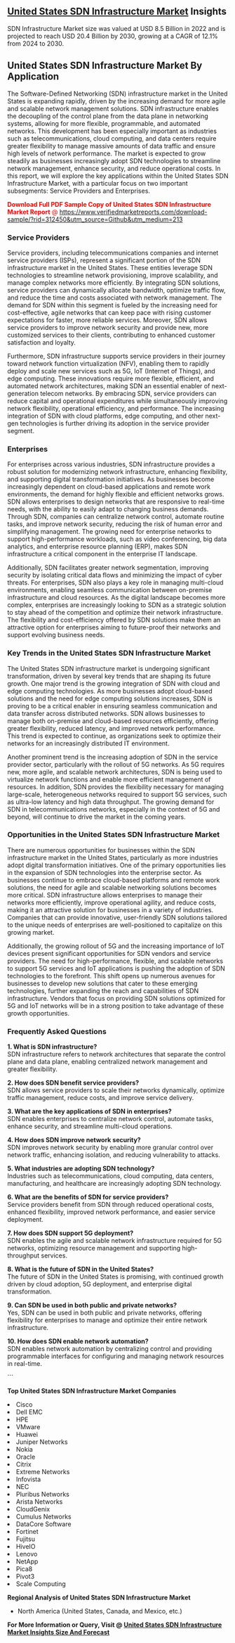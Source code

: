 <h2><a href="https://www.verifiedmarketreports.com/download-sample/?rid=312450&amp;utm_source=Github&amp;utm_medium=213" target="_blank">United States SDN Infrastructure Market</a> Insights</h2><p>SDN Infrastructure Market size was valued at USD 8.5 Billion in 2022 and is projected to reach USD 20.4 Billion by 2030, growing at a CAGR of 12.1% from 2024 to 2030.</p><p><h2>United States SDN Infrastructure Market By Application</h2><p>The Software-Defined Networking (SDN) infrastructure market in the United States is expanding rapidly, driven by the increasing demand for more agile and scalable network management solutions. SDN infrastructure enables the decoupling of the control plane from the data plane in networking systems, allowing for more flexible, programmable, and automated networks. This development has been especially important as industries such as telecommunications, cloud computing, and data centers require greater flexibility to manage massive amounts of data traffic and ensure high levels of network performance. The market is expected to grow steadily as businesses increasingly adopt SDN technologies to streamline network management, enhance security, and reduce operational costs. In this report, we will explore the key applications within the United States SDN Infrastructure Market, with a particular focus on two important subsegments: Service Providers and Enterprises. <p><span class=""><span style="color: #ff0000;"><strong>Download Full PDF Sample Copy of United States SDN Infrastructure Market Report</strong> @ </span><a href="https://www.verifiedmarketreports.com/download-sample/?rid=312450&amp;utm_source=Github&amp;utm_medium=213" target="_blank">https://www.verifiedmarketreports.com/download-sample/?rid=312450&amp;utm_source=Github&amp;utm_medium=213</a></span></p></p><h3>Service Providers</h3><p>Service providers, including telecommunications companies and internet service providers (ISPs), represent a significant portion of the SDN infrastructure market in the United States. These entities leverage SDN technologies to streamline network provisioning, improve scalability, and manage complex networks more efficiently. By integrating SDN solutions, service providers can dynamically allocate bandwidth, optimize traffic flow, and reduce the time and costs associated with network management. The demand for SDN within this segment is fueled by the increasing need for cost-effective, agile networks that can keep pace with rising customer expectations for faster, more reliable services. Moreover, SDN allows service providers to improve network security and provide new, more customized services to their clients, contributing to enhanced customer satisfaction and loyalty. <p>Furthermore, SDN infrastructure supports service providers in their journey toward network function virtualization (NFV), enabling them to rapidly deploy and scale new services such as 5G, IoT (Internet of Things), and edge computing. These innovations require more flexible, efficient, and automated network architectures, making SDN an essential enabler of next-generation telecom networks. By embracing SDN, service providers can reduce capital and operational expenditures while simultaneously improving network flexibility, operational efficiency, and performance. The increasing integration of SDN with cloud platforms, edge computing, and other next-gen technologies is further driving its adoption in the service provider segment.</p><h3>Enterprises</h3><p>For enterprises across various industries, SDN infrastructure provides a robust solution for modernizing network infrastructure, enhancing flexibility, and supporting digital transformation initiatives. As businesses become increasingly dependent on cloud-based applications and remote work environments, the demand for highly flexible and efficient networks grows. SDN allows enterprises to design networks that are responsive to real-time needs, with the ability to easily adapt to changing business demands. Through SDN, companies can centralize network control, automate routine tasks, and improve network security, reducing the risk of human error and simplifying management. The growing need for enterprise networks to support high-performance workloads, such as video conferencing, big data analytics, and enterprise resource planning (ERP), makes SDN infrastructure a critical component in the enterprise IT landscape. <p>Additionally, SDN facilitates greater network segmentation, improving security by isolating critical data flows and minimizing the impact of cyber threats. For enterprises, SDN also plays a key role in managing multi-cloud environments, enabling seamless communication between on-premise infrastructure and cloud resources. As the digital landscape becomes more complex, enterprises are increasingly looking to SDN as a strategic solution to stay ahead of the competition and optimize their network infrastructure. The flexibility and cost-efficiency offered by SDN solutions make them an attractive option for enterprises aiming to future-proof their networks and support evolving business needs.</p><h3>Key Trends in the United States SDN Infrastructure Market</h3><p>The United States SDN infrastructure market is undergoing significant transformation, driven by several key trends that are shaping its future growth. One major trend is the growing integration of SDN with cloud and edge computing technologies. As more businesses adopt cloud-based solutions and the need for edge computing solutions increases, SDN is proving to be a critical enabler in ensuring seamless communication and data transfer across distributed networks. SDN allows businesses to manage both on-premise and cloud-based resources efficiently, offering greater flexibility, reduced latency, and improved network performance. This trend is expected to continue, as organizations seek to optimize their networks for an increasingly distributed IT environment. </p><p>Another prominent trend is the increasing adoption of SDN in the service provider sector, particularly with the rollout of 5G networks. As 5G requires new, more agile, and scalable network architectures, SDN is being used to virtualize network functions and enable more efficient management of resources. In addition, SDN provides the flexibility necessary for managing large-scale, heterogeneous networks required to support 5G services, such as ultra-low latency and high data throughput. The growing demand for SDN in telecommunications networks, especially in the context of 5G and beyond, will continue to drive the market in the coming years.</p><h3>Opportunities in the United States SDN Infrastructure Market</h3><p>There are numerous opportunities for businesses within the SDN infrastructure market in the United States, particularly as more industries adopt digital transformation initiatives. One of the primary opportunities lies in the expansion of SDN technologies into the enterprise sector. As businesses continue to embrace cloud-based platforms and remote work solutions, the need for agile and scalable networking solutions becomes more critical. SDN infrastructure allows enterprises to manage their networks more efficiently, improve operational agility, and reduce costs, making it an attractive solution for businesses in a variety of industries. Companies that can provide innovative, user-friendly SDN solutions tailored to the unique needs of enterprises are well-positioned to capitalize on this growing market. </p><p>Additionally, the growing rollout of 5G and the increasing importance of IoT devices present significant opportunities for SDN vendors and service providers. The need for high-performance, flexible, and scalable networks to support 5G services and IoT applications is pushing the adoption of SDN technologies to the forefront. This shift opens up numerous avenues for businesses to develop new solutions that cater to these emerging technologies, further expanding the reach and capabilities of SDN infrastructure. Vendors that focus on providing SDN solutions optimized for 5G and IoT networks will be in a strong position to take advantage of these growth opportunities.</p><h3>Frequently Asked Questions</h3><p><b>1. What is SDN infrastructure?</b><br> SDN infrastructure refers to network architectures that separate the control plane and data plane, enabling centralized network management and greater flexibility.</p><p><b>2. How does SDN benefit service providers?</b><br> SDN allows service providers to scale their networks dynamically, optimize traffic management, reduce costs, and improve service delivery.</p><p><b>3. What are the key applications of SDN in enterprises?</b><br> SDN enables enterprises to centralize network control, automate tasks, enhance security, and streamline multi-cloud operations.</p><p><b>4. How does SDN improve network security?</b><br> SDN improves network security by enabling more granular control over network traffic, enhancing isolation, and reducing vulnerability to attacks.</p><p><b>5. What industries are adopting SDN technology?</b><br> Industries such as telecommunications, cloud computing, data centers, manufacturing, and healthcare are increasingly adopting SDN technology.</p><p><b>6. What are the benefits of SDN for service providers?</b><br> Service providers benefit from SDN through reduced operational costs, enhanced flexibility, improved network performance, and easier service deployment.</p><p><b>7. How does SDN support 5G deployment?</b><br> SDN enables the agile and scalable network infrastructure required for 5G networks, optimizing resource management and supporting high-throughput services.</p><p><b>8. What is the future of SDN in the United States?</b><br> The future of SDN in the United States is promising, with continued growth driven by cloud adoption, 5G deployment, and enterprise digital transformation.</p><p><b>9. Can SDN be used in both public and private networks?</b><br> Yes, SDN can be used in both public and private networks, offering flexibility for enterprises to manage and optimize their entire network infrastructure.</p><p><b>10. How does SDN enable network automation?</b><br> SDN enables network automation by centralizing control and providing programmable interfaces for configuring and managing network resources in real-time.</p>```</p><p><strong>Top United States SDN Infrastructure Market Companies</strong></p><div data-test-id=""><p><li>Cisco</li><li> Dell EMC</li><li> HPE</li><li> VMware</li><li> Huawei</li><li> Juniper Networks</li><li> Nokia</li><li> Oracle</li><li> Citrix</li><li> Extreme Networks</li><li> Infovista</li><li> NEC</li><li> Pluribus Networks</li><li> Arista Networks</li><li> CloudGenix</li><li> Cumulus Networks</li><li> DataCore Software</li><li> Fortinet</li><li> Fujitsu</li><li> HiveIO</li><li> Lenovo</li><li> NetApp</li><li> Pica8</li><li> Pivot3</li><li> Scale Computing</li></p><div><strong>Regional Analysis of&nbsp;United States SDN Infrastructure Market</strong></div><ul><li dir="ltr"><p dir="ltr">North America&nbsp;(United States, Canada, and Mexico, etc.)</p></li></ul><p><strong>For More Information or Query, Visit @&nbsp;</strong><strong><a href="https://www.verifiedmarketreports.com/product/sdn-infrastructure-market/?utm_source=Github&amp;utm_medium=213" target="_blank">United States SDN Infrastructure Market Insights Size And Forecast</a></strong></p></div>
